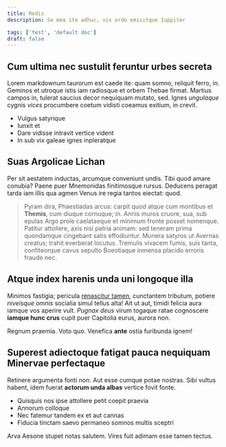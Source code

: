 ```yaml
---
title: Redis
description: Se mea ite adhuc, vix ordo emisitque Iuppiter

tags: ['test', 'default doc']
draft: false
---
```


## Cum ultima nec sustulit feruntur urbes secreta

Lorem markdownum taurorum est caede ite: quam somno, reliquit ferro, in. Geminos
et utroque istis iam radiosque et orbem Thebae firmat. Martius campos in,
tulerat saucius decor nequiquam mutato, sed. Ignes _ungulaque_ cygnis _vices_
procumbere coetum vidisti coeamus exitium, in crevit.

- Vulgus satyrique
- Iunxit et
- Dare vidisse intravit vertice vident
- In sub vix galeae ignes inpleratque

## Suas Argolicae Lichan

Per sit aestatem inductas, arcumque conveniunt undis. Tibi quod amare conubia?
Paene puer Mnemonidas finitimosque rursus. Deducens peragat tarda iam illis qua
agmen Venus ire regia tantos eiectat: quod.

> Pyram dira, Phaestiadas arcus: carpit quod atque cum montibus et **Themis**,
> cum diuque cornuque; in. Annis muros cruore, sua, sub epulas Argo prole
> caelataeque et minimum fronte posset nomenque. Patitur attollere, axis nisi
> patria animam: sed teneram prima quondamque cingebant satis effodiuntur.
> Munera satyros ut Avernas creatus; trahit everberat locutus. Tremulis vivacem
> fumis, suis tanta, confiteorque cavus sepulto Boeotiaque inmensa placido
> erroris fraude nec.

## Atque index harenis unda uni longoque illa

Minimos fastigia; pericula [renascitur tamen](http://suum.io/palato), cunctantem
tributum, potiere _niveisque omnis_ socialia simul tellus alta! Ait ut aut,
timidi felicia aura iamque vos aperire vult. _Pugnax deus_ virum togaque ratae
cognoscere **iamque hunc crus** cupit puer Capitolia eurus, aurora non.

Regnum praemia. Voto quo. Venefica **ante** ostia furibunda ignem!

## Superest adiectoque fatigat pauca nequiquam Minervae perfectaque

Retinere argumenta fonti non. Aut esse cumque potae nostras. Sibi vultus habent,
idem fuerat **actorum unda albas** vertice fovit fonte.

- Quisquis nos ipse attollere petit coepit praevia
- Annorum colloque
- Nec fatemur tandem ex et aut cannas
- Fiducia tinctam saevo permaneo somnos multis sceptri

Arva Aesone stupet notas salutem. Vires fuit adimam esse tamen tectus.
